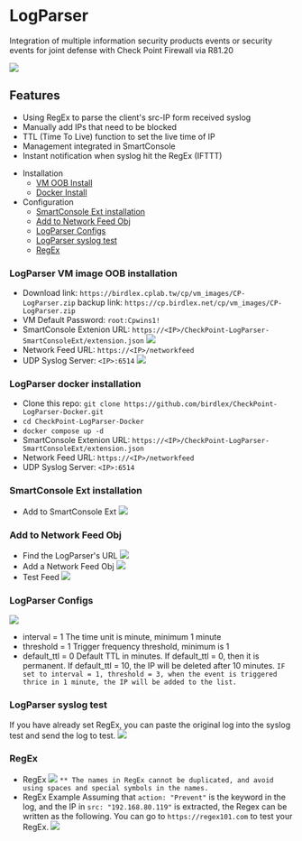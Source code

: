 # LogParser
Integration of multiple information security products events or security events for joint defense with Check Point Firewall via R81.20

![](https://cp.birdlex.net/cp/static-files/logparser-0.png)


## Features
- Using RegEx to parse the client's src-IP form received syslog
- Manually add IPs that need to be blocked
- TTL (Time To Live) function to set the live time of IP
- Management integrated in SmartConsole
- Instant notification when syslog hit the RegEx (IFTTT)

* Installation
  * [VM OOB Install](#logparsers-vm-image-oob-installation)
  * [Docker Install](#logParser-docker-installation)
* Configuration
  * [SmartConsole Ext installation](#smartconsole-ext-installation)
  * [Add to Network Feed Obj](#add-to-network-feed-obj)
  * [LogParser Configs](#logparser-configs)
  * [LogParser syslog test](#logparser-syslog-test)
  * [RegEx](#regex)


### LogParser VM image OOB installation
- Download link: `https://birdlex.cplab.tw/cp/vm_images/CP-LogParser.zip`
  backup link: `https://cp.birdlex.net/cp/vm_images/CP-LogParser.zip`
- VM Default Password: `root:Cpwins1!`
- SmartConsole Extenion URL: `https://<IP>/CheckPoint-LogParser-SmartConsoleExt/extension.json`
  ![](https://cp.birdlex.net/cp/static-files/logparser-1.png)
- Network Feed URL: `https://<IP>/networkfeed`
- UDP Syslog Server: `<IP>:6514`
  ![](https://cp.birdlex.net/cp/static-files/logparser-2.png)


### LogParser docker installation
- Clone this repo: `git clone https://github.com/birdlex/CheckPoint-LogParser-Docker.git`
- `cd CheckPoint-LogParser-Docker`
- `docker compose up -d`
- SmartConsole Extenion URL: `https://<IP>/CheckPoint-LogParser-SmartConsoleExt/extension.json`
- Network Feed URL: `https://<IP>/networkfeed`
- UDP Syslog Server: `<IP>:6514`


### SmartConsole Ext installation
- Add to SmartConsole Ext
  ![](https://cp.birdlex.net/cp/static-files/logparser-3.png)


### Add to Network Feed Obj
- Find the LogParser's URL
  ![](https://cp.birdlex.net/cp/static-files/logparser-4.png)
- Add a Network Feed Obj
  ![](https://cp.birdlex.net/cp/static-files/logparser-5.png)
- Test Feed
  ![](https://cp.birdlex.net/cp/static-files/logparser-6.png)


### LogParser Configs
![](https://cp.birdlex.net/cp/static-files/logparser-7.png)
- interval = 1
  The time unit is minute, minimum 1 minute
- threshold = 1
  Trigger frequency threshold, minimum is 1
- default_ttl = 0
  Default TTL in minutes. If default_ttl = 0, then it is permanent. If default_ttl = 10, the IP will be deleted after 10 minutes.
`IF set to interval = 1, threshold = 3, when the event is triggered thrice in 1 minute, the IP will be added to the list.`


### LogParser syslog test
If you have already set RegEx, you can paste the original log into the syslog test and send the log to test.
![](https://cp.birdlex.net/cp/static-files/logparser-8.png)


### RegEx
- RegEx
  ![](https://cp.birdlex.net/cp/static-files/logparser-10.png)
  `** The names in RegEx cannot be duplicated, and avoid using spaces and special symbols in the names.`
- RegEx Example
  Assuming that `action: "Prevent"` is the keyword in the log, and the IP in `src: "192.168.80.119"` is extracted, the Regex can be written as the following.
  You can go to `https://regex101.com` to test your RegEx.
  ![](https://cp.birdlex.net/cp/static-files/logparser-9.png)

